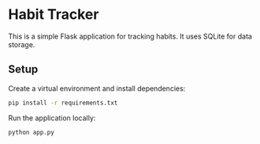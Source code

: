 # Habit Tracker

This is a simple Flask application for tracking habits. It uses SQLite for data storage.

## Setup

Create a virtual environment and install dependencies:

```bash
pip install -r requirements.txt
```

Run the application locally:

```bash
python app.py
```
